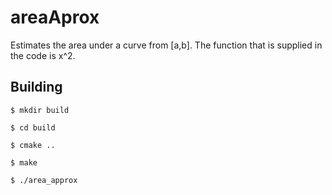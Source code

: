# areaAprox
Estimates the area under a curve from [a,b]. The function that is supplied in the code is x^2.

## Building
`$ mkdir build`

`$ cd build`

`$ cmake ..`

`$ make`

`$ ./area_approx`
